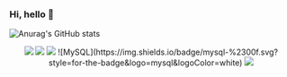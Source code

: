 ### Hi, hello 👋
![Anurag's GitHub stats](https://github-readme-stats.vercel.app/api?username=HwWoYim&show_icons=true&theme=radical)

 <div align="center">
	<img src="https://img.shields.io/badge/Java-007396?style=flat&logo=Java&logoColor=white" />
	<img src="https://img.shields.io/badge/HTML5-E34F26?style=flat&logo=HTML5&logoColor=white" />
	<img src="https://img.shields.io/badge/CSS3-1572B6?style=flat&logo=CSS3&logoColor=white" />
	![MySQL](https://img.shields.io/badge/mysql-%2300f.svg?style=for-the-badge&logo=mysql&logoColor=white)
	<img src="https://img.shields.io/badge/CSS3-1572B6?style=flat&logo=CSS3&logoColor=white" />
</div>

